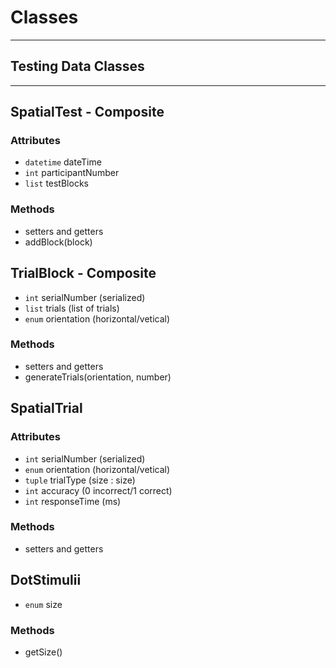# Classes

***
## Testing Data Classes
***

## SpatialTest - Composite
### Attributes
* `datetime` dateTime
* `int` participantNumber
* `list` testBlocks

### Methods
* setters and getters
* addBlock(block)

## TrialBlock - Composite
* `int` serialNumber (serialized)
* `list` trials (list of trials)
* `enum` orientation (horizontal/vetical)

### Methods
* setters and getters
* generateTrials(orientation, number)

## SpatialTrial
### Attributes
* `int` serialNumber (serialized)
* `enum` orientation (horizontal/vetical)
* `tuple` trialType (size : size)
* `int` accuracy (0 incorrect/1 correct)
* `int` responseTime (ms)

### Methods
* setters and getters

## DotStimulii
* `enum` size

### Methods
* getSize()

